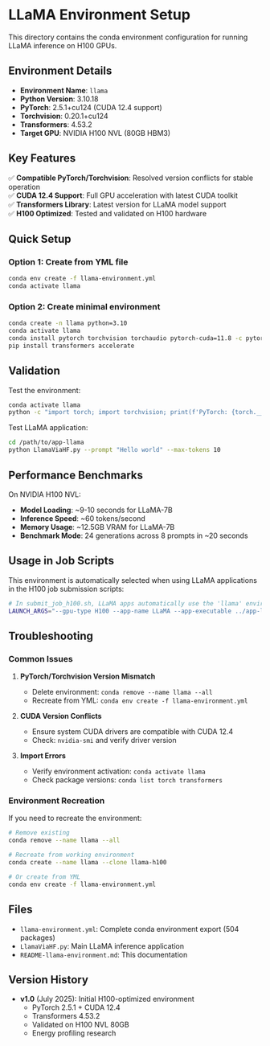 # LLaMA Environment Setup

This directory contains the conda environment configuration for running LLaMA inference on H100 GPUs.

## Environment Details

- **Environment Name**: `llama`
- **Python Version**: 3.10.18
- **PyTorch**: 2.5.1+cu124 (CUDA 12.4 support)
- **Torchvision**: 0.20.1+cu124
- **Transformers**: 4.53.2
- **Target GPU**: NVIDIA H100 NVL (80GB HBM3)

## Key Features

✅ **Compatible PyTorch/Torchvision**: Resolved version conflicts for stable operation  
✅ **CUDA 12.4 Support**: Full GPU acceleration with latest CUDA toolkit  
✅ **Transformers Library**: Latest version for LLaMA model support  
✅ **H100 Optimized**: Tested and validated on H100 hardware  

## Quick Setup

### Option 1: Create from YML file
```bash
conda env create -f llama-environment.yml
conda activate llama
```

### Option 2: Create minimal environment
```bash
conda create -n llama python=3.10
conda activate llama
conda install pytorch torchvision torchaudio pytorch-cuda=11.8 -c pytorch -c nvidia
pip install transformers accelerate
```

## Validation

Test the environment:
```bash
conda activate llama
python -c "import torch; import torchvision; print(f'PyTorch: {torch.__version__}'); print(f'Torchvision: {torchvision.__version__}')"
```

Test LLaMA application:
```bash
cd /path/to/app-llama
python LlamaViaHF.py --prompt "Hello world" --max-tokens 10
```

## Performance Benchmarks

On NVIDIA H100 NVL:
- **Model Loading**: ~9-10 seconds for LLaMA-7B
- **Inference Speed**: ~60 tokens/second
- **Memory Usage**: ~12.5GB VRAM for LLaMA-7B
- **Benchmark Mode**: 24 generations across 8 prompts in ~20 seconds

## Usage in Job Scripts

This environment is automatically selected when using LLaMA applications in the H100 job submission scripts:

```bash
# In submit_job_h100.sh, LLaMA apps automatically use the 'llama' environment
LAUNCH_ARGS="--gpu-type H100 --app-name LLaMA --app-executable ../app-llama/LlamaViaHF.py --app-params '--benchmark --num-generations 3 --quiet --metrics'"
```

## Troubleshooting

### Common Issues

1. **PyTorch/Torchvision Version Mismatch**
   - Delete environment: `conda remove --name llama --all`
   - Recreate from YML: `conda env create -f llama-environment.yml`

2. **CUDA Version Conflicts**
   - Ensure system CUDA drivers are compatible with CUDA 12.4
   - Check: `nvidia-smi` and verify driver version

3. **Import Errors**
   - Verify environment activation: `conda activate llama`
   - Check package versions: `conda list torch transformers`

### Environment Recreation

If you need to recreate the environment:
```bash
# Remove existing
conda remove --name llama --all

# Recreate from working environment
conda create --name llama --clone llama-h100

# Or create from YML
conda env create -f llama-environment.yml
```

## Files

- `llama-environment.yml`: Complete conda environment export (504 packages)
- `LlamaViaHF.py`: Main LLaMA inference application
- `README-llama-environment.md`: This documentation

## Version History

- **v1.0** (July 2025): Initial H100-optimized environment
  - PyTorch 2.5.1 + CUDA 12.4
  - Transformers 4.53.2
  - Validated on H100 NVL 80GB
  - Energy profiling research
